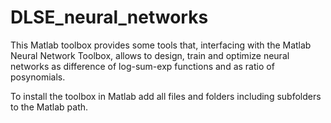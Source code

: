 # DLSE_neural_networks
This Matlab toolbox provides some tools that, interfacing
with the Matlab Neural Network Toolbox, allows to design, train and
optimize neural networks as difference of log-sum-exp functions and
as ratio of posynomials.

To install the toolbox in Matlab add all files and folders including subfolders to the Matlab path.
